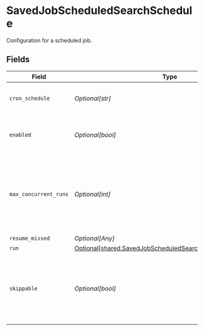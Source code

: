 # SavedJobScheduledSearchSchedule

Configuration for a scheduled job.


## Fields

| Field                                                                                                                                | Type                                                                                                                                 | Required                                                                                                                             | Description                                                                                                                          |
| ------------------------------------------------------------------------------------------------------------------------------------ | ------------------------------------------------------------------------------------------------------------------------------------ | ------------------------------------------------------------------------------------------------------------------------------------ | ------------------------------------------------------------------------------------------------------------------------------------ |
| `cron_schedule`                                                                                                                      | *Optional[str]*                                                                                                                      | :heavy_minus_sign:                                                                                                                   | A cron schedule on which to run this job.                                                                                            |
| `enabled`                                                                                                                            | *Optional[bool]*                                                                                                                     | :heavy_minus_sign:                                                                                                                   | Determines whether or not this schedule is enabled.                                                                                  |
| `max_concurrent_runs`                                                                                                                | *Optional[int]*                                                                                                                      | :heavy_minus_sign:                                                                                                                   | The maximum number of instances that may be running of this scheduled job at any given time.                                         |
| `resume_missed`                                                                                                                      | *Optional[Any]*                                                                                                                      | :heavy_minus_sign:                                                                                                                   | N/A                                                                                                                                  |
| `run`                                                                                                                                | [Optional[shared.SavedJobScheduledSearchScheduleRunSettings]](undefined/models/shared/savedjobscheduledsearchschedulerunsettings.md) | :heavy_minus_sign:                                                                                                                   | N/A                                                                                                                                  |
| `skippable`                                                                                                                          | *Optional[bool]*                                                                                                                     | :heavy_minus_sign:                                                                                                                   | Skippable jobs can be delayed, up to their next run time, if the system is hitting concurrency limits.                               |